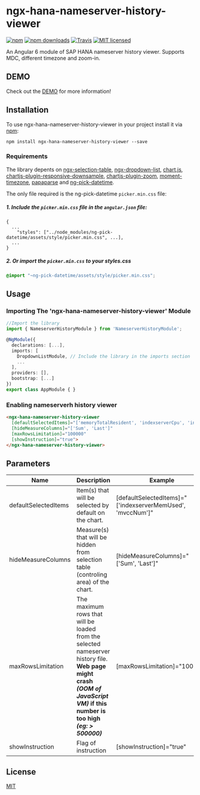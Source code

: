# ngx-hana-nameserver-history-viewer

[![npm](https://img.shields.io/npm/v/ngx-hana-nameserver-history-viewer.svg?style=flat-square)](https://www.npmjs.com/package/ngx-hana-nameserver-history-viewer) [![npm downloads](https://img.shields.io/npm/dm/ngx-hana-nameserver-history-viewer.svg)](https://www.npmjs.com/package/ngx-hana-nameserver-history-viewer) [![Travis](https://img.shields.io/travis/ckyycc/ngx-hana-nameserver-history-viewer.svg?style=flat-square)](https://travis-ci.org/ckyycc/ngx-hana-nameserver-history-viewer) [![MIT licensed](https://img.shields.io/badge/license-MIT-blue.svg?style=flat-square)](https://github.com/ckyycc/ngx-hana-nameserver-history-viewer/blob/master/LICENSE)

An Angular 6 module of SAP HANA nameserver history viewer. Supports MDC, different timezone and zoom-in.

## DEMO
Check out the [DEMO](https://ckyycc.github.io/ngx-hana-nameserver-history-viewer/) for more information!

## Installation
To use ngx-hana-nameserver-history-viewer in your project install it via [npm](https://www.npmjs.com/package/ngx-hana-nameserver-history-viewer):
```
npm install ngx-hana-nameserver-history-viewer --save
```

### Requirements

The library depents on [ngx-selection-table](https://github.com/ckyycc/ngx-selection-table), [ngx-dropdown-list](https://github.com/ckyycc/ngx-dropdown-list), [chart.js](https://github.com/chartjs/Chart.js), [chartjs-plugin-responsive-downsample](https://github.com/3dcl/chartjs-plugin-responsive-downsample), [chartjs-plugin-zoom](https://github.com/chartjs/chartjs-plugin-zoom), [moment-timezone](https://github.com/moment/moment-timezone), [papaparse](https://github.com/mholt/PapaParse) and [ng-pick-datetime](https://github.com/DanielYKPan/date-time-picker).

The only file required is the ng-pick-datetime `picker.min.css` file:

##### 1. Include the `picker.min.css` file in the `angular.json` file:

```
{
  ...
    "styles": ["../node_modules/ng-pick-datetime/assets/style/picker.min.css", ...],
  ...
}
```

##### 2. Or import the `picker.min.css` to your styles.css

```css
@import "~ng-pick-datetime/assets/style/picker.min.css";
```

## Usage

### Importing The 'ngx-hana-nameserver-history-viewer' Module
```TypeScript
//Import the library
import { NameserverHistoryModule } from 'NameserverHistoryModule';

@NgModule({
  declarations: [...],
  imports: [
    DropdownListModule, // Include the library in the imports section
    ...
  ],
  providers: [],
  bootstrap: [...]
})
export class AppModule { }

```
### Enabling nameserverh history viewer
```HTML
<ngx-hana-nameserver-history-viewer
  [defaultSelectedItems]="['memoryTotalResident', 'indexserverCpu', 'indexserverMemUsed', 'mvccNum']"
  [hideMeasureColumns]="['Sum', 'Last']"
  [maxRowsLimitation]="100000"
  [showInstruction]="true">
</ngx-hana-nameserver-history-viewer>
```

## Parameters
Name  | Description | Example | 
------------- | ------------- | -------------
defaultSelectedItems  | Item(s) that will be selected by default on the chart. | [defaultSelectedItems]="['indexserverMemUsed', 'mvccNum']"
hideMeasureColumns  | Measure(s) that will be hidden from selection table (controling area) of the chart. | [hideMeasureColumns]="['Sum', 'Last']"
maxRowsLimitation  | The maximum rows that will be loaded from the selected nameserver history file. **Web page might crash _(OOM of JavaScript VM)_ if this number is too high _(eg: > 500000)_** | [maxRowsLimitation]="100000"
showInstruction  | Flag of instruction | [showInstruction]="true"


## License

[MIT](/LICENSE)
